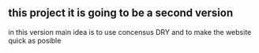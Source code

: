 ## this project it is going to be a second version
in this version main idea is to use concensus DRY and to make the website quick as posible 
